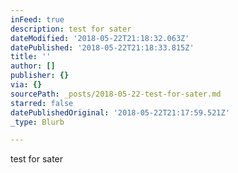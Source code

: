 ```yaml
---
inFeed: true
description: test for sater
dateModified: '2018-05-22T21:18:32.063Z'
datePublished: '2018-05-22T21:18:33.815Z'
title: ''
author: []
publisher: {}
via: {}
sourcePath: _posts/2018-05-22-test-for-sater.md
starred: false
datePublishedOriginal: '2018-05-22T21:17:59.521Z'
_type: Blurb

---
```

test for sater